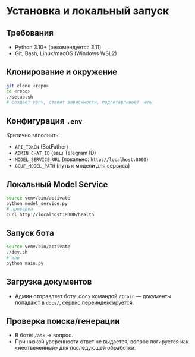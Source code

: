 # Установка и локальный запуск

## Требования
- Python 3.10+ (рекомендуется 3.11)
- Git, Bash, Linux/macOS (Windows WSL2)

## Клонирование и окружение
```bash
git clone <repo>
cd <repo>
./setup.sh
# создает venv, ставит зависимости, подготавливает .env
```

## Конфигурация `.env`
Критично заполнить:
- `API_TOKEN` (BotFather)
- `ADMIN_CHAT_ID` (ваш Telegram ID)
- `MODEL_SERVICE_URL` (локально: `http://localhost:8000`)
- `GGUF_MODEL_PATH` (путь к модели для сервиса)

## Локальный Model Service
```bash
source venv/bin/activate
python model_service.py
# проверка
curl http://localhost:8000/health
```

## Запуск бота
```bash
source venv/bin/activate
./dev.sh
# или
python main.py
```

## Загрузка документов
- Админ отправляет боту .docx командой `/train` — документы попадают в `docs/`, сервис переиндексируется.

## Проверка поиска/генерации
- В боте: `/ask` → вопрос.
- При низкой уверенности ответ не выдается, вопрос логируется как «неотвеченный» для последующей обработки. 